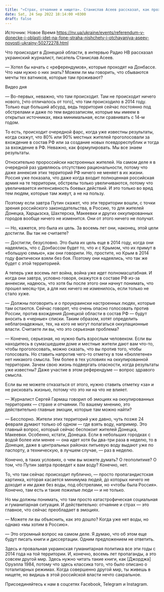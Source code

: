```yaml
---
title: "«Страх, отчаяние и нищета». Станислав Асеев рассказал, как проходит псевдореферендум на Донбассе"
date: Sat, 24 Sep 2022 18:14:00 +0300
draft: false
---
```

Источник: Новое Время https://nv.ua/ukraine/events/referendum-v-donecke-i-oblasti-idet-na-fone-straha-nishchety-i-otchayaniya-aseev-novosti-ukrainy-50272278.html


Что происходит в Донецкой области, в интервью Радио НВ рассказал украинский журналист, писатель Станислав Асеев.

— Хотел бы начать с «референдумов», которые проходят на Донбассе. Что нам нужно о них знать? Можем ли мы говорить, что сбываются мечты тех ватников, которые там проживают?

 Видео дня   

— Во-первых, неважно, что там происходит. Там не происходит ничего нового, [что отличалось от того], что там происходило в 2014 году. Только еще больший абсурд, ведь территория сейчас постоянно под обстрелами и даже по тем видеозаписям, которые мы имеем в открытых источниках, явка минимальная, если сравнивать с 14-м годом.

То есть, происходит очередной фарс, когда уже известны результаты, когда скажут, что 80% или 90% местных жителей проголосовали за вхождение в состав РФ или за создание новых псевдореспублик и тогда за вхождение в РФ. Неважно, как формулировать. Мы все знаем результаты.

Относительно пророссийски настроенных жителей. На самом деле я в очередной раз удивляюсь отсутствию рациональности, потому что даже аннексия этих территорий РФ ничего не меняет в их жизни. Россия уже показала, что даже когда входит полноценная российская армия на те территории, обстрелы только увеличиваются, потому что увеличивается интенсивность боевых действий. И это только во вред тем людям, которые там живут, а не на пользу.

Поэтому если завтра Путин скажет, что эти территории вошли, с точки зрения российского законодательства, в Россию, то для жителей Донецка, Харцызска, Шахтерска, Макеевки и других оккупированных городов вообще ничего не изменится. Они от этого ничего не получат.

— Но, кажется, это была их цель. За восемь лет они, наконец, этой цели достигли. Вы так не считаете?

— Достигли, безусловно. Это была их цель еще в 2014 году, когда они надеялись, что с Донбассом будет то, что и с Крымом, что их примут в «большую семью», как они говорили. Но, простите, но Крым в 2014 году фактически взяли без боя. Поэтому они надеялись, что так же будет с этой территорией.

А теперь уже восемь лет война, война уже идет полномасштабная. И когда они завтра, условно говоря, окажутся в составе РФ из-за аннексии, надеюсь, что хотя бы после этого они начнут понимать, что прошел месяц-три, а для них ничего не изменилось, если только не стало хуже.

— Должны поговорить и о проукраински настроенных людях, которые там остаются. Сейчас говорят, что очень опасно голосовать против России, против вхождения Донецкой области в состав РФ — будут вносить в «черные» списки. Таким образом, хотят определить неблагонадежных, тех, на кого не могут полагаться оккупационные власти. Считаете ли вы, что это серьезная проблема?

— Конечно, серьезная, но нужно быть взрослым человеком. Если вы находитесь в сумасшедшем доме и местные жители дают вам что-то, чтобы проголосовать, можно сказать, что вы против того, чтобы голосовать. Но ставить напротив чего-то отметку в том «бюллетене» нет никакого смысла. Тем более в тех условиях на оккупированной территории. Зачем свою жизнь подвергать опасности, когда результаты уже известны? Даже участие в этом референдуме — вопрос здравого смысла.

Если вы не можете отказаться от этого, нужно ставить отметку «за» и не рисковать жизнью, потому что это ни на что не влияет.

— Журналист Сергей Гармаш говорил об эмоциях на оккупированных территориях — страхе и отчаянии. По вашему мнению, это действительно главные эмоции, которые там можно найти?

— Бесспорно. Жители этих территорий уже давно, чуть позже 24 февраля думают только об одном — где взять воду, например. Это главный вопрос, который сейчас беспокоит жителей Донецка, Макеевки. Особенно, кстати, Донецка. Если в небольших городках с водой более или менее — она идет хотя бы два-три раза в неделю, то в Донецке, даже в центральных районах питьевую воду выдают уже по паспорту, а техническую, в лучшем случае, — раз в неделю.

Конечно, в таких условиях, о чем вы можете думать? О геополитике? О том, что Путин завтра проведет к вам воду? Конечно, нет.

То, что там сейчас происходит публично, — просто пропагандистская картинка, которая касается минимума людей, до которых ничего не доходит и им даже без воды, под обстрелами, но «чтобы была Россия». Конечно, там есть и такие пожилые люди — и не только.

Но мы должны понимать, что там просто катастрофическая социальная и гуманитарная ситуация. И действительно: отчаяние и страх — это главное, что сейчас преобладает в эмоциях.

— Можете ли вы объяснить, как это дошло? Когда уже нет воды, но однако «мы хотим в Россию».

— Это огромный вопрос на самом деле. Я думаю, что об этом еще будут писать книги и диссертации. Одним предложением не ответить.

Здесь и провальная украинская гуманитарная политика все эти годы с 2014 года на той территории. И, конечно, восемь лет пропаганды, а это совсем другой мир. Здесь нужно читать такие книги, как [Джорджа] Оруэлла 1984, потому что здесь классика того, что было описано о тоталитарных режимах. Когда совершенно другой мир, ты живешь в нищете, но видишь в этой российской власти нечто сакральное.

Присоединяйтесь к нам в соцсетях Facebook, Telegram и Instagram.
